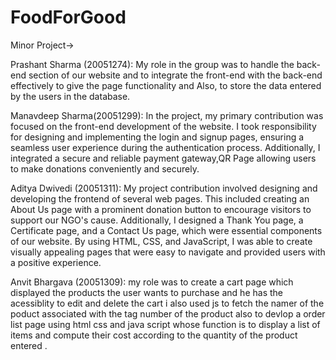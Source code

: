 # FoodForGood
Minor Project->


Prashant Sharma (20051274):
My role in the group was to handle the back-end section of our website and to integrate the front-end with the back-end effectively to give the page functionality and Also, to store the data entered by the users in the database.


Manavdeep Sharma(20051299):
In the project, my primary contribution was focused on the front-end development of the website. I took responsibility for designing and implementing the login and signup pages, ensuring a seamless user experience during the authentication process. Additionally, I integrated a secure and reliable payment gateway,QR Page allowing users to make donations conveniently and securely.


Aditya Dwivedi (20051311):
My project contribution involved designing and developing the frontend of several web pages. This included creating an About Us page with a prominent donation button to encourage visitors to support our NGO's cause. Additionally, I designed a Thank You page, a Certificate page, and a Contact Us page, which were essential components of our website. By using HTML, CSS, and JavaScript, I was able to create visually appealing pages that were easy to navigate and provided users with a positive experience.

Anvit Bhargava (20051309):
my role was to create a cart page which displayed the products the user wants to purchase and he has the acessiblity to edit and delete the cart i also used js to fetch the namer of the poduct associated with the tag number of the product also to devlop a order list page using html css and java script  whose function is to display a list of items and compute their cost according to the quantity of the product entered .
